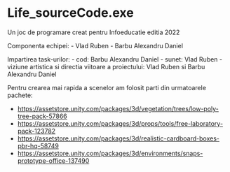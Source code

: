 # Life_sourceCode.exe
Un joc de programare creat pentru Infoeducatie editia 2022

Componenta echipei:
	- Vlad Ruben
	- Barbu Alexandru Daniel

Impartirea task-urilor:
	- cod: Barbu Alexandru Daniel
	- sunet: Vlad Ruben
	- viziune artistica si directia viitoare a proiectului: Vlad Ruben si Barbu Alexandru Daniel

Pentru crearea mai rapida a scenelor am folosit parti din urmatoarele pachete:
  - https://assetstore.unity.com/packages/3d/vegetation/trees/low-poly-tree-pack-57866
  - https://assetstore.unity.com/packages/3d/props/tools/free-laboratory-pack-123782
  - https://assetstore.unity.com/packages/3d/realistic-cardboard-boxes-pbr-hq-58749
  - https://assetstore.unity.com/packages/3d/environments/snaps-prototype-office-137490

